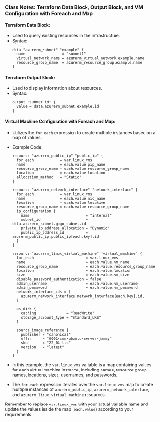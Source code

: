 ### Class Notes: Terraform Data Block, Output Block, and VM Configuration with Foreach and Map

#### Terraform Data Block:
- Used to query existing resources in the infrastructure.
- Syntax:
  ```hcl
  data "azurerm_subnet" "example" {
    name                 = "subnet1"
    virtual_network_name = azurerm_virtual_network.example.name
    resource_group_name  = azurerm_resource_group.example.name
  }
  ```

#### Terraform Output Block:
- Used to display information about resources.
- Syntax:
  ```hcl
  output "subnet_id" {
    value = data.azurerm_subnet.example.id
  }
  ```

#### Virtual Machine Configuration with Foreach and Map:
- Utilizes the `for_each` expression to create multiple instances based on a map of values.
- Example Code:

  ```hcl
  resource "azurerm_public_ip" "public_ip" {
    for_each            = var.linux_vms
    name                = each.value.pip_name
    resource_group_name = each.value.resource_group_name
    location            = each.value.location
    allocation_method   = "Static"
  }

  resource "azurerm_network_interface" "network_interface" {
    for_each            = var.linux_vms
    name                = each.value.nic_name
    location            = each.value.location
    resource_group_name = each.value.resource_group_name
    ip_configuration {
      name                          = "internal"
      subnet_id                     = data.azurerm_subnet.gogo_subnet.id
      private_ip_address_allocation = "Dynamic"
      public_ip_address_id          = azurerm_public_ip.public_ip[each.key].id
    }
  }

  resource "azurerm_linux_virtual_machine" "virtual_machine" {
    for_each                        = var.linux_vms
    name                            = each.value.vm_name
    resource_group_name             = each.value.resource_group_name
    location                        = each.value.location
    size                            = each.value.vm_size
    disable_password_authentication = false
    admin_username                  = each.value.vm_username
    admin_password                  = each.value.vm_password
    network_interface_ids = [
      azurerm_network_interface.network_interface[each.key].id,
    ]

    os_disk {
      caching              = "ReadWrite"
      storage_account_type = "Standard_LRS"
    }

    source_image_reference {
      publisher = "canonical"
      offer     = "0001-com-ubuntu-server-jammy"
      sku       = "22_04-lts"
      version   = "latest"
    }
  }
  ```

- In this example, the `var.linux_vms` variable is a map containing values for each virtual machine instance, including names, resource group names, locations, sizes, usernames, and passwords.
- The `for_each` expression iterates over the `var.linux_vms` map to create multiple instances of `azurerm_public_ip`, `azurerm_network_interface`, and `azurerm_linux_virtual_machine` resources.

Remember to replace `var.linux_vms` with your actual variable name and update the values inside the map (`each.value`) according to your requirements.